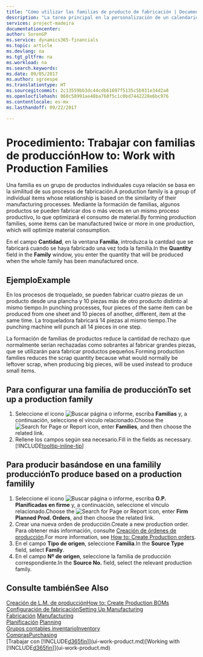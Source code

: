 ```yaml
---
title: "Cómo utilizar las familias de producto de fabricación | Documentos de Microsoft"
description: "La tarea principal en la personalización de un calendario base para su empresa, o uno de sus socios comerciales, es cambiar el estado de los días laborables y días no laborables."
services: project-madeira
documentationcenter: 
author: SorenGP
ms.service: dynamics365-financials
ms.topic: article
ms.devlang: na
ms.tgt_pltfrm: na
ms.workload: na
ms.search.keywords: 
ms.date: 09/05/2017
ms.author: sgroespe
ms.translationtype: HT
ms.sourcegitcommit: 2c13559bb3dc44cdb61697f5135c5b931e34d2a8
ms.openlocfilehash: 060c58991ae48ba768f5c1c0bd7442228e6bc976
ms.contentlocale: es-mx
ms.lasthandoff: 09/22/2017

---
```

# <a name="how-to-work-with-production-families"></a><span data-ttu-id="c5c15-103">Procedimiento: Trabajar con familias de producción</span><span class="sxs-lookup"><span data-stu-id="c5c15-103">How to: Work with Production Families</span></span>
<span data-ttu-id="c5c15-104">Una familia es un grupo de productos individuales cuya relación se basa en la similitud de sus procesos de fabricación.</span><span class="sxs-lookup"><span data-stu-id="c5c15-104">A production family is a group of individual items whose relationship is based on the similarity of their manufacturing processes.</span></span> <span data-ttu-id="c5c15-105">Mediante la formación de familias, algunos productos se pueden fabricar dos o más veces en un mismo proceso productivo, lo que optimizará el consumo de material.</span><span class="sxs-lookup"><span data-stu-id="c5c15-105">By forming production families, some items can be manufactured twice or more in one production, which will optimize material consumption.</span></span>

<span data-ttu-id="c5c15-106">En el campo **Cantidad**, en la ventana **Familia**, introduzca la cantdad que se fabricará cuando se haya fabricado una vez toda la familia.</span><span class="sxs-lookup"><span data-stu-id="c5c15-106">In the **Quantity** field in the **Family** window, you enter the quantity that will be produced when the whole family has been manufactured once.</span></span>

## <a name="example"></a><span data-ttu-id="c5c15-107">Ejemplo</span><span class="sxs-lookup"><span data-stu-id="c5c15-107">Example</span></span>
<span data-ttu-id="c5c15-108">En los procesos de troquelado, se pueden fabricar cuatro piezas de un producto desde una plancha y 10 piezas más de otro producto distinto al mismo tiempo.</span><span class="sxs-lookup"><span data-stu-id="c5c15-108">In punching processes, four pieces of the same item can be produced from one sheet and 10 pieces of another, different, item at the same time.</span></span> <span data-ttu-id="c5c15-109">La troqueladora fabricará 14 piezas al mismo tiempo.</span><span class="sxs-lookup"><span data-stu-id="c5c15-109">The punching machine will punch all 14 pieces in one step.</span></span>

<span data-ttu-id="c5c15-110">La formación de familias de productos reduce la cantidad de rechazo que normalmente serían rechazadas como sobrantes al fabricar grandes piezas, que se utilizarán para fabricar productos pequeños.</span><span class="sxs-lookup"><span data-stu-id="c5c15-110">Forming production families reduces the scrap quantity because what would normally be leftover scrap, when producing big pieces, will be used instead to produce small items.</span></span>

## <a name="to-set-up-a-production-family"></a><span data-ttu-id="c5c15-111">Para configurar una familia de producción</span><span class="sxs-lookup"><span data-stu-id="c5c15-111">To set up a production family</span></span>
1. <span data-ttu-id="c5c15-112">Seleccione el icono ![Buscar página o informe](media/ui-search/search_small.png "icono Buscar página o informe"), escriba **Familias** y, a continuación, seleccione el vínculo relacionado.</span><span class="sxs-lookup"><span data-stu-id="c5c15-112">Choose the ![Search for Page or Report](media/ui-search/search_small.png "Search for Page or Report icon") icon, enter **Families**, and then choose the related link.</span></span>
2. <span data-ttu-id="c5c15-113">Rellene los campos según sea necesario.</span><span class="sxs-lookup"><span data-stu-id="c5c15-113">Fill in the fields as necessary.</span></span> [!INCLUDE[tooltip-inline-tip](includes/tooltip-inline-tip_md.md)]

## <a name="to-produce-based-on-a-production-familily"></a><span data-ttu-id="c5c15-114">Para producir basándose en una familily producción</span><span class="sxs-lookup"><span data-stu-id="c5c15-114">To produce based on a production familily</span></span>
1. <span data-ttu-id="c5c15-115">Seleccione el icono ![Buscar página o informe](media/ui-search/search_small.png "icono Buscar página o informe"), escriba **O.P. Planificadas en firme** y, a continuación, seleccione el vínculo relacionado.</span><span class="sxs-lookup"><span data-stu-id="c5c15-115">Choose the ![Search for Page or Report](media/ui-search/search_small.png "Search for Page or Report icon") icon, enter **Firm Planned Prod. Orders**, and then choose the related link.</span></span>
2. <span data-ttu-id="c5c15-116">Crear una nueva orden de producción.</span><span class="sxs-lookup"><span data-stu-id="c5c15-116">Create a new production order.</span></span> <span data-ttu-id="c5c15-117">Para obtener más información, consulte [Creación de órdenes de producción](production-how-to-create-production-orders.md).</span><span class="sxs-lookup"><span data-stu-id="c5c15-117">For more information, see [How to: Create Production orders](production-how-to-create-production-orders.md).</span></span>
3. <span data-ttu-id="c5c15-118">En el campo **Tipo de origen**, seleccione **Familia**.</span><span class="sxs-lookup"><span data-stu-id="c5c15-118">In the **Source Type** field, select **Family**.</span></span>  
4. <span data-ttu-id="c5c15-119">En el campo **Nº de origen**, seleccione la familia de producción correspondiente.</span><span class="sxs-lookup"><span data-stu-id="c5c15-119">In the **Source No.** field, select the relevant production family.</span></span>

## <a name="see-also"></a><span data-ttu-id="c5c15-120">Consulte también</span><span class="sxs-lookup"><span data-stu-id="c5c15-120">See Also</span></span>
[<span data-ttu-id="c5c15-121">Creación de L.M. de producción</span><span class="sxs-lookup"><span data-stu-id="c5c15-121">How to: Create Production BOMs</span></span>](production-how-to-create-production-boms.md)  
[<span data-ttu-id="c5c15-122">Configuración de fabricación</span><span class="sxs-lookup"><span data-stu-id="c5c15-122">Setting Up Manufacturing</span></span>](production-configure-production-processes.md)  
<span data-ttu-id="c5c15-123">[Fabricación](production-manage-manufacturing.md)  </span><span class="sxs-lookup"><span data-stu-id="c5c15-123">[Manufacturing](production-manage-manufacturing.md)  </span></span>  
<span data-ttu-id="c5c15-124">[Planificación](production-planning.md) </span><span class="sxs-lookup"><span data-stu-id="c5c15-124">[Planning](production-planning.md) </span></span>  
[<span data-ttu-id="c5c15-125">Grupos contables inventario</span><span class="sxs-lookup"><span data-stu-id="c5c15-125">Inventory</span></span>](inventory-manage-inventory.md)  
[<span data-ttu-id="c5c15-126">Compras</span><span class="sxs-lookup"><span data-stu-id="c5c15-126">Purchasing</span></span>](purchasing-manage-purchasing.md)  
<span data-ttu-id="c5c15-127">[Trabajar con [!INCLUDE[d365fin](includes/d365fin_md.md)]](ui-work-product.md)</span><span class="sxs-lookup"><span data-stu-id="c5c15-127">[Working with [!INCLUDE[d365fin](includes/d365fin_md.md)]](ui-work-product.md)</span></span>

